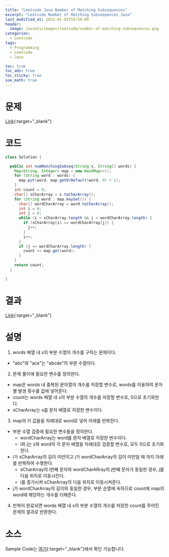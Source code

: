 ```yaml
---
title: "Leetcode Java Number of Matching Subsequences"
excerpt: "Leetcode Number of Matching Subsequences Java"
last_modified_at: 2023-01-03T19:50:00
header:
  image: /assets/images/leetcode/number-of-matching-subsequences.png
categories:
  - Leetcode
tags:
  - Programming
  - Leetcode
  - Java

toc: true
toc_ads: true
toc_sticky: true
use_math: true
---
```

# 문제
[Link](https://leetcode.com/problems/number-of-matching-subsequences){:target="_blank"}

# 코드
```java
class Solution {

  public int numMatchingSubseq(String s, String[] words) {
    Map<String, Integer> map = new HashMap<>();
    for (String word : words) {
      map.put(word, map.getOrDefault(word, 0) + 1);
    }
    int count = 0;
    char[] sCharArray = s.toCharArray();
    for (String word : map.keySet()) {
      char[] wordCharArray = word.toCharArray();
      int i = 0;
      int j = 0;
      while (i < sCharArray.length && j < wordCharArray.length) {
        if (sCharArray[i] == wordCharArray[j]) {
          j++;
        }
        i++;
      }
      if (j == wordCharArray.length) {
        count += map.get(word);
      }
    }
    return count;
  }

}
```

# 결과
[Link](https://leetcode.com/problems/number-of-matching-subsequences/submissions/870372348/){:target="_blank"}

# 설명
1. words 배열 내 s의 부분 수열의 개수를 구하는 문제이다.
- "abc"와 "ace"는 "abcde"의 부분 수열이다.

2. 문제 풀이에 필요한 변수를 정의한다.
- map은 words 내 중복된 문자열의 개수를 저장할 변수로, words를 이용하여 문자별 발생 횟수를 값에 넣어준다.
- count는 words 배열 내 s의 부분 수열의 개수를 저장할 변수로, 0으로 초기화한다.
- sCharArray는 s를 문자 배열로 저장한 변수이다.

3. map의 키 값들을 차례대로 word로 넣어 아래를 반복한다.
- 부분 수열 검증에 필요한 변수들을 정의한다.
  - wordCharArray는 word를 문자 배열로 저장한 변수이다.
  - i와 j는 s와 word의 각 문자 배열을 차례대로 검증할 변수로, 모두 0으로 초기화한다.
- i가 sCharArray의 길이 미만이고 j가 wordCharArray의 길이 미만일 때 까지 아래를 반복하여 수행한다.
  - sCharArray의 i번째 문자와 wordCharARray의 j번째 문자가 동일한 경우, j를 다음 위치로 이동시킨다.
  - i를 증가시켜 sCharArray의 다음 위치로 이동시켜준다.
- j가 wordCharArray의 길이와 동일한 경우, 부분 순열에 속하므로 count에 map의 word에 해당하는 개수를 더해준다.

4. 반복이 완료되면 words 배열 내 s의 부분 수열의 개수를 저장한 count를 주어진 문제의 결과로 반환한다.

# 소스
Sample Code는 [여기](https://github.com/GracefulSoul/leetcode/blob/master/src/main/java/gracefulsoul/problems/NumberOfMatchingSubsequences.java){:target="_blank"}에서 확인 가능합니다.